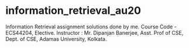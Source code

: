 # information_retrieval_au20
Information Retrieval assignment solutions done by me. Course Code - ECS44204, Elective. Instructor : Mr. Dipanjan Banerjee, Asst. Prof of CSE, Dept. of CSE, Adamas University, Kolkata.
